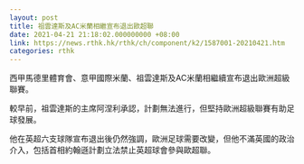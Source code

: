 ```yaml
---
layout: post
title: 祖雲達斯及AC米蘭相繼宣布退出歐超聯
date: 2021-04-21 21:18:02.000000000 +08:00
link: https://news.rthk.hk/rthk/ch/component/k2/1587001-20210421.htm
categories: rthk
---
```


西甲馬德里體育會、意甲國際米蘭、祖雲達斯及AC米蘭相繼續宣布退出歐洲超級聯賽。

較早前，祖雲達斯的主席阿涅利承認，計劃無法進行，但堅持歐洲超級聯賽有助足球發展。

他在英超六支球隊宣布退出後仍然強調，歐洲足球需要改變，但他不滿英國的政治介入，包括首相約翰遜計劃立法禁止英超球會參與歐超聯。
